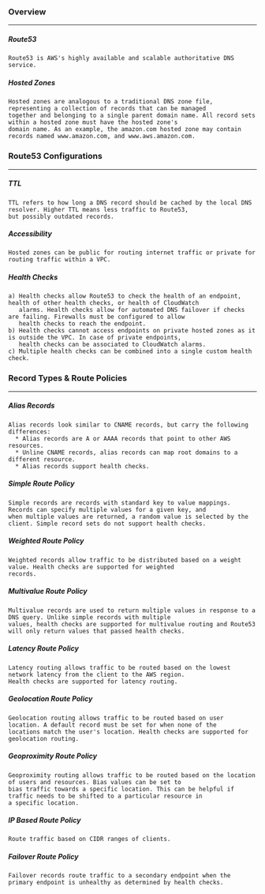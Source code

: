 ### Overview
---
##### Route53
```
Route53 is AWS's highly available and scalable authoritative DNS service.
```

##### Hosted Zones
```
Hosted zones are analogous to a traditional DNS zone file, representing a collection of records that can be managed 
together and belonging to a single parent domain name. All record sets within a hosted zone must have the hosted zone's 
domain name. As an example, the amazon.com hosted zone may contain records named www.amazon.com, and www.aws.amazon.com.
```

### Route53 Configurations
---
##### TTL
```
TTL refers to how long a DNS record should be cached by the local DNS resolver. Higher TTL means less traffic to Route53,
but possibly outdated records. 
```

##### Accessibility
```
Hosted zones can be public for routing internet traffic or private for routing traffic within a VPC.
```

##### Health Checks
```
a) Health checks allow Route53 to check the health of an endpoint, health of other health checks, or health of CloudWatch
   alarms. Health checks allow for automated DNS failover if checks are failing. Firewalls must be configured to allow
   health checks to reach the endpoint.
b) Health checks cannot access endpoints on private hosted zones as it is outside the VPC. In case of private endpoints,
   health checks can be associated to CloudWatch alarms.
c) Multiple health checks can be combined into a single custom health check.
```

### Record Types & Route Policies
---
##### Alias Records
```
Alias records look similar to CNAME records, but carry the following differences:
  * Alias records are A or AAAA records that point to other AWS resources.
  * Unline CNAME records, alias records can map root domains to a different resource.
  * Alias records support health checks.
```

##### Simple Route Policy
```
Simple records are records with standard key to value mappings. Records can specify multiple values for a given key, and 
when multiple values are returned, a random value is selected by the client. Simple record sets do not support health checks.  
```

##### Weighted Route Policy
```
Weighted records allow traffic to be distributed based on a weight value. Health checks are supported for weighted 
records.
```

##### Multivalue Route Policy
```
Multivalue records are used to return multiple values in response to a DNS query. Unlike simple records with multiple 
values, health checks are supported for multivalue routing and Route53 will only return values that passed health checks.
```

##### Latency Route Policy
```
Latency routing allows traffic to be routed based on the lowest network latency from the client to the AWS region. 
Health checks are supported for latency routing.
```

##### Geolocation Route Policy
```
Geolocation routing allows traffic to be routed based on user location. A default record must be set for when none of the
locations match the user's location. Health checks are supported for geolocation routing.
```

##### Geoproximity Route Policy
```
Geoproximity routing allows traffic to be routed based on the location of users and resources. Bias values can be set to
bias traffic towards a specific location. This can be helpful if traffic needs to be shifted to a particular resource in
a specific location.
```

##### IP Based Route Policy
```
Route traffic based on CIDR ranges of clients.
```

##### Failover Route Policy
```
Failover records route traffic to a secondary endpoint when the primary endpoint is unhealthy as determined by health checks.
```